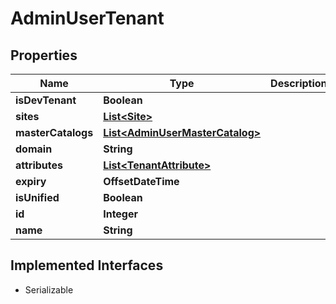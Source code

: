 

# AdminUserTenant


## Properties

| Name | Type | Description | Notes |
|------------ | ------------- | ------------- | -------------|
|**isDevTenant** | **Boolean** |  |  [optional] |
|**sites** | [**List&lt;Site&gt;**](Site.md) |  |  [optional] |
|**masterCatalogs** | [**List&lt;AdminUserMasterCatalog&gt;**](AdminUserMasterCatalog.md) |  |  [optional] |
|**domain** | **String** |  |  [optional] |
|**attributes** | [**List&lt;TenantAttribute&gt;**](TenantAttribute.md) |  |  [optional] |
|**expiry** | **OffsetDateTime** |  |  [optional] |
|**isUnified** | **Boolean** |  |  [optional] |
|**id** | **Integer** |  |  [optional] |
|**name** | **String** |  |  [optional] |


## Implemented Interfaces

* Serializable


